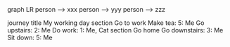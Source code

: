 <div class="mermaid">
graph LR
person --> xxx
person --> yyy
person --> zzz
</div>


<div class="mermaid">

journey
    title My working day
    section Go to work
      Make tea: 5: Me
      Go upstairs: 2: Me
      Do work: 1: Me, Cat
    section Go home
      Go downstairs: 3: Me
      Sit down: 5: Me

</div>
